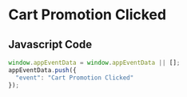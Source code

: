 # Cart Promotion Clicked

### 

## Javascript Code
```js
window.appEventData = window.appEventData || [];
appEventData.push({
  "event": "Cart Promotion Clicked"
});
```




